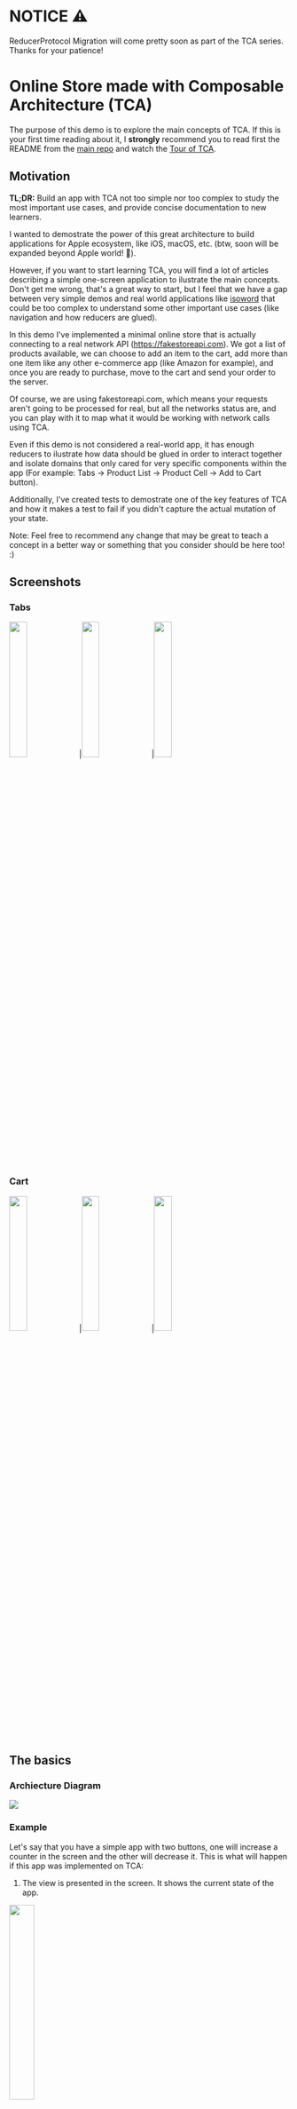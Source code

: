 # NOTICE ⚠️
ReducerProtocol Migration will come pretty soon as part of the TCA series. Thanks for your patience!

# Online Store made with Composable Architecture (TCA)
The purpose of this demo is to explore the main concepts of TCA. If this is your first time reading about it, I **strongly** recommend you to read first the README from the [main repo](https://github.com/pointfreeco/swift-composable-architecture) and watch the [Tour of TCA](https://www.pointfree.co/collections/composable-architecture/a-tour-of-the-composable-architecture).

## Motivation
**TL;DR:** Build an app with TCA not too simple nor too complex to study the most important use cases, and provide concise documentation to new learners.

I wanted to demostrate the power of this great architecture to build applications for Apple ecosystem, like iOS, macOS, etc. (btw, soon will be expanded beyond Apple world! 🚀).

However, if you want to start learning TCA, you will find a lot of articles describing a simple one-screen application to ilustrate the main concepts. Don't get me wrong, that's a great way to start, but I feel that we have a gap between very simple demos and real world applications like [isoword](https://github.com/pointfreeco/isowords) that could be too complex to understand some other important use cases (like navigation and how reducers are glued).

In this demo I've implemented a minimal online store that is actually connecting to a real network API (https://fakestoreapi.com). We got a list of products available, we can choose to add an item to the cart, add more than one item like any other e-commerce app (like Amazon for example), and once you are ready to purchase, move to the cart and send your order to the server.

Of course, we are using fakestoreapi.com, which means your requests aren't going to be processed for real, but all the networks status are, and you can play with it to map what it would be working with network calls using TCA.

Even if this demo is not considered a real-world app, it has enough reducers to ilustrate how data should be glued in order to interact together and isolate domains that only cared for very specific components within the app (For example: Tabs -> Product List -> Product Cell -> Add to Cart button).

Additionally, I've created tests to demostrate one of the key features of TCA and how it makes a test to fail if you didn't capture the actual mutation of your state.

Note: Feel free to recommend any change that may be great to teach a concept in a better way or something that you consider should be here too! :) 

## Screenshots
### Tabs
<img src="./Images/demo1.png"  width="25%" height="25%">|<img src="./Images/demo2.png"  width="25%" height="25%">|<img src="./Images/demo6.png"  width="25%" height="25%">

### Cart
<img src="./Images/demo3.png"  width="25%" height="25%">|<img src="./Images/demo4.png"  width="25%" height="25%">|<img src="./Images/demo5.png"  width="25%" height="25%">

## The basics
### Archiecture Diagram
<img src="./Images/TCA_Architecture.png">

### Example
Let's say that you have a simple app with two buttons, one will increase a counter in the screen and the other will decrease it. This is what will happen if this app was implemented on TCA:

1. The view is presented in the screen. It shows the current state of the app.
<img src="./Images/viewDemo1.png" width="30%" height="30%">

```swift
struct State: Equatable {
    var counter = 0
}
```

2. The user press a button (let's say increase button), that internally send an action to the store.
<img src="./Images/actionDemo1.png" width="30%" height="30%">

```swift
enum Action: Equatable {
    case increaseCounter
    case decreaseCounter
}
```

3. The store & reducer require an environment object, that in TCA is just the object holding your dependencies. If you don't have any dependencies yet, just add an empty Environment.
```swift
struct Environment {
    // Future Dependencies...
}
```


4. The action is received by the reducer and proceed to mutate the state. Reducer MUST also return an effect, that represent logic from the "outside world" (network calls, notifications, database, etc). If no effect is needed, just return `Effect.none` .

```swift
let reducer = Reducer<
    State, Action, Environment
> { state, action, environment in
    switch action {
    case .increaseCounter:
        state.counter += 1
        return Effect.none
    case .decreaseCounter:
        state.counter -= 1
        return Effect.none
    }
}
```

5. Once the mutation is done and the reducer returned the effect, the view will render the update in the screen. 
<img src="./Images/viewUpdateDemo1.png" width="30%" height="30%">

7. To observe object in TCA, we need an object called `viewStore`, that in this example is wrapped within WithViewStore view.
8. We can send another action using `viewStore.send()` and an `Action` value.

```swift
struct ContentView: View {
    let store: Store<State, Action>

    var body: some View {
        WithViewStore(self.store) { viewStore in
            HStack {
                Button {
                    viewStore.send(.decreaseCounter)
                } label: {
                    Text("-")
                        .padding(10)
                        .background(.blue)
                        .foregroundColor(.white)
                        .cornerRadius(10)
                }
                .buttonStyle(.plain)

                Text(viewStore.counter.description)
                    .padding(5)

                Button {
                    viewStore.send(.increaseCounter)
                } label: {
                    Text("+")
                        .padding(10)
                        .background(.blue)
                        .foregroundColor(.white)
                        .cornerRadius(10)
                }
                .buttonStyle(.plain)
            }
        }
    }
}
```

8. View is initialized by a `Store` object.

```swift
ContentView(
    store: Store(
        initialState: State(),
        reducer: reducer,
        environment: Environment()
    )
)
```

If you want to learn more about the basics, check out the following [video](https://youtu.be/SfFDj6qT-xg)

## Composition

Composition refers to the process of building complex software systems by combining smaller, reusable software components. Take a look to this image:

<img src="./Images/composition2.png" width="80%" height="80%">

We started with a simple button counter, then we add an extra state to display text, next we put the whole button in a Product cell, and finally, each product cell will be part of a Product list. That is composition!

### Single states

For single states (all, except collections/lists), TCA provides operators to glue the components and make bigger ones.

* **Scope**: Scope will expose from parent domain (Product) only the required state and action for the child domain (AddToCart). For example, the ProductDomain below contains two properties as part of its state: product and addToCartState.

```swift
struct ProductDomain {
    struct State: Equatable, Identifiable {
        let product: Product
        var addToCartState = AddToCartDomain.State()
    }
    // ...
```
We don't want to pass around the whole ProductDomain state, instead, we want to reduce the scope as much as possible. In order to do that, we use scope on the child component:

```swift
AddToCartButton(
    store: self.store.scope(
        state: \.addToCartState,
        action: ProductDomain.Action.addToCart
    )
)
```
In this way, AddToCart Domain will only know about its own state and nothing about product and more.

* **Pullback**: Pullback works like a mapping function. It transforms the child reducer (AddToCart) into one compatible with parent reducer (Product).
```swift
AddToCartDomain.reducer
    .pullback(
        state: \.addToCartState,
        action: /ProductDomain.Action.addToCart,
        environment: { _ in
            AddToCartDomain.Environment()
        }
    )
```
This transformation will be really useful when we combine multiple reducers to build a more complex component.

* **Combine**: Combine operator will combine many reducers into a single one by running each one on state in order, and merging all of the effects.
```swift
static let reducer = Reducer<
    State, Action, Environment
>.combine(
    AddToCartDomain.reducer
        .pullback(
            state: \.addToCartState,
            action: /ProductDomain.Action.addToCart,
            environment: { _ in
                AddToCartDomain.Environment()
            }
        ),
    .init { state, action, environment in
        switch action {
        case .addToCart(.didTapPlusButton):
            return .none
        case .addToCart(.didTapMinusButton):
            state.addToCartState.count = max(0, state.addToCartState.count)
            return .none
        }
    }
)
```
With the help of pullback operators, the child reducers can work along with the parent domain to execute each action in order. We have to move the parent reducer at the end to run the child reducers first and then capture any side effect (note: this is not required in ReducerProtocol anymore).

If you want to learn more about these operators, check out this [video](https://youtu.be/Zf2pFEa3uew).

### Collection of states

What about having multiple states to manage?, TCA also have great support for that.

As a first step, we need to hold a list of (Product) states using IdentifiedArray instead of a regular array:
```swift
struct ProductListDomain {
    struct State: Equatable {
        var productListState: IdentifiedArrayOf<ProductDomain.State> = []
        // ...    
    }
    // ...
}
```

* **forEach**: `forEach` operator it's basically a pullback operator, but it will work for a collection of states, transforming the child reducers into ones compatible with parent reducer:

```swift
struct ProductListDomain {
    // State and Actions ...
    
    static let reducer = Reducer<
        State, Action, Environment
    >.combine(
        ProductDomain.reducer.forEach(
            state: \.productListState,
            action: /ProductListDomain.Action.product(id:action:),
            environment: { _ in ProductDomain.Environment() }
        ),
        // More Reducers ...
        .init { state, action, environment in
            switch action {
                // ...
            }
        }
    )
}
```

Then in the UI, we use ForEachStore to iterate over all the (Product) states and actions. This will make possible sending actions to the respective cell and mutate its state.
```swift
List {
    ForEachStore(
        self.store.scope(
            state: \.productListState,
            action: ProductListDomain.Action
                .product(id: action:)
        )
    ) {
        ProductCell(store: $0)
    }
}
```

If you want to learn more about forEach operator and ForEachStore, check out this [video](https://youtu.be/sid-zfggYhQ)

## Environment

The environment is a structure that contains all the dependencies needed by the application to perform its tasks. It was part of the TCA foundation before the introduction of [ReducerProtocol](https://www.pointfree.co/blog/posts/81-announcing-the-reducer-protocol) and [Dependencies Framework](https://github.com/pointfreeco/swift-dependencies).

```swift
struct Environment {
    var fetchProducts:  () async throws -> [Product]
    var sendOrder: ([CartItem]) async throws -> String
    var uuid: () -> UUID
}
```

If you want to learn more about how Environment object works on TCA, take a look to this [video](https://youtu.be/sid-zfggYhQ?list=PLHWvYoDHvsOVo4tklgLW1g7gy4Kmk4kjw&t=103)

## Side Effects

A side effect is an observable change that occurs as a result of running a function or method. This can include things like modifying state outside of the function, performing I/O operations like reading or writing to a file, or making network requests. 
TCA helps to encapsulate those side effects through Effects objects.

<img src="./Images/sideEffects1.png" width="80%" height="80%">

If you want to learn more about side effects, check out this [video](https://youtu.be/t3HHam3GYkU)

### Network calls

Network calls are one of the most common tasks in mobile development, and of course, TCA provides tools for that. And since network calls are part of the outside world (side effects), we use Effect object to wrap the calls, more specifically, into Effect.task.

However, this task operator will only call the web API, but to get the actual response, we have to implement an additional action that will hold the result in a TaskResult:

```swift
struct ProductListDomain {
    // State and more ...
    
    enum Action: Equatable {
        case fetchProducts
        case fetchProductsResponse(TaskResult<[Product]>)
   }
   
   struct Environment {
        var fetchProducts: () async throws -> [Product]
        var uuid: () -> UUID
    }
    
    static let reducer = Reducer<
        State, Action, Environment
    >.combine(
        // Other child reducers...
        .init { state, action, environment in
            switch action {
            case .fetchProducts:
                return .task {
                    // Just making the call 
                    await .fetchProductsResponse(
                        TaskResult { try await environment.fetchProducts() }
                    )
                }
            case .fetchProductsResponse(.success(let products)):
                // Getting the success response
                state.productListState = IdentifiedArrayOf(
                    uniqueElements: products.map {
                        ProductDomain.State(
                            id: environment.uuid(),
                            product: $0
                        )
                    }
                )
                return .none
            case .fetchProductsResponse(.failure(let error)):
                // Getting an error from the web API
                print("Error getting products, try again later.", error)
                return .none
            }
        }
    )
}
```

For information about network requests in TCA, check out this [video](https://youtu.be/sid-zfggYhQ?list=PLHWvYoDHvsOVo4tklgLW1g7gy4Kmk4kjw&t=144) explaining async requests, and this other [video](https://youtu.be/j2qymM6i9n4) configuring a real web API call.

## Testing

TBD

## Other topics

### Opening Modal Views

If you require to open a view modally in SwiftUI, you will need to use sheet modifier and provide a binding parameter:
```swift
func sheet<Content>(
    isPresented: Binding<Bool>,
    onDismiss: (() -> Void)? = nil, @ViewBuilder content: @escaping () -> Content
) -> some View where Content : View
```

In other to use this (or any modifier with binding parameters) in TCA, we must use `binding` operator from `viewStore`and provide two parameters:
* The state property that will be mutated.
* the action that will trigger the mutation.

```swift
Text("Parent View")
.sheet(
    isPresented: viewStore.binding(
        get: \.shouldOpenModal,
        send: Action.setModalView(isPresented:)
    )
) {
    Text("I'm a Modal View!")
}
```

If you want to lean more about Binding with TCA and SwiftUI, take a look to this [video](https://youtu.be/Ilr8AsoggIY).

### Optional States

By default, a TCA's state will be kept in memory during the app's lifecycle. However, there are cases where having a state alive is just a waste of resources. For example, a modal view is only displayed a short period of time, it doesn't make sense to keep its state in memory all the time, for that we have optional states.

The way to create an optional state is similar to any optional value in Swift, just declare the property in the parent state, but instead of assigning a default value, let's declare it as optional:

```swift
struct ProductListDomain {
    struct State: Equatable {
        var productListState: IdentifiedArrayOf<ProductDomain.State> = []
        var shouldOpenCart = false
        var cartState: CartListDomain.State?
        
        // More properties...
    }
}
```
In this example, cartState will hold an optional state for a Cart List.

TBD


```swift
List {
    ForEachStore(
        self.store.scope(
            state: \.productListState,
            action: ProductListDomain.Action
                .product(id: action:)
        )
    ) {
        ProductCell(store: $0)
    }
}
.sheet(
    isPresented: viewStore.binding(
        get: \.shouldOpenCart,
        send: ProductListDomain.Action.setCartView(isPresented:)
    )
) {
    IfLetStore(
        self.store.scope(
            state: \.cartState,
            action: ProductListDomain.Action.cart
        )
    ) {
        CartListView(store: $0)
    }
}
```

If you want to learn more about optional states, check out this [video](https://youtu.be/AV0laQw2OjM).

### Private Actions

TBD

For more about private actions, check out this [video](https://youtu.be/7BkZX_7z-jw).

### Alert Views

TBD

This [video](https://youtu.be/U3EMduy-DhE) explains more about alert Views in TCA.

### Making a Root Domain

TBD

### More coming ...

